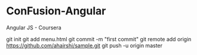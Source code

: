 # ConFusion-Angular
Angular JS - Coursera


git init
git add menu.html
git commit -m "first commit"
git remote add origin https://github.com/ahairshi/sample.git
git push -u origin master
